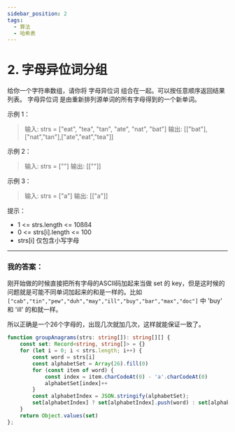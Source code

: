 ```yaml
---
sidebar_position: 2
tags:
  - 算法
  - 哈希表
---
```


# 2. 字母异位词分组

给你一个字符串数组，请你将 字母异位词 组合在一起。可以按任意顺序返回结果列表。
字母异位词 是由重新排列源单词的所有字母得到的一个新单词。

示例 1：
> 输入: strs = ["eat", "tea", "tan", "ate", "nat", "bat"]
  输出: [["bat"],["nat","tan"],["ate","eat","tea"]]

示例 2：
> 输入: strs = [""]
  输出: [[""]]

示例 3：
> 输入: strs = ["a"]
  输出: [["a"]]

提示：
- 1 <= strs.length <= 10ßß4
- 0 <= strs[i].length <= 100
- strs[i] 仅包含小写字母

---
### 我的答案：
刚开始做的时候直接把所有字母的ASCⅡ码加起来当做 set 的 key，但是这时候的问题就是可能不同单词加起来的和是一样的。比如 `["cab","tin","pew","duh","may","ill","buy","bar","max","doc"]` 中 'buy' 和 'ill' 的和就一样。

所以正确是一个26个字母的，出现几次就加几次，这样就能保证一致了。
```ts
function groupAnagrams(strs: string[]): string[][] {
    const set: Record<string, string[]> = {}
    for (let i = 0; i < strs.length; i++) {
        const word = strs[i]
        const alphabetSet = Array(26).fill(0)
        for (const item of word) {
            const index = item.charCodeAt(0) - 'a'.charCodeAt(0)
            alphabetSet[index]++
        }
        const alphabetIndex = JSON.stringify(alphabetSet);
        set[alphabetIndex] ? set[alphabetIndex].push(word) : set[alphabetIndex] = [word]
    }
    return Object.values(set)
};
```
